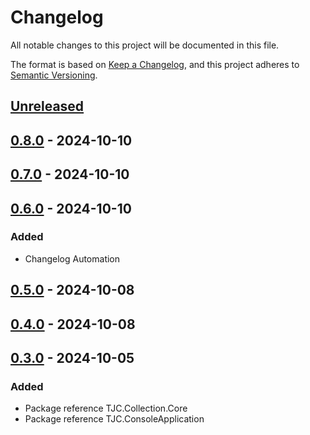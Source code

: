 # Changelog

All notable changes to this project will be documented in this file.

The format is based on [Keep a Changelog](https://keepachangelog.com/en/1.1.0/),
and this project adheres to [Semantic Versioning](https://semver.org/spec/v2.0.0.html).

## [Unreleased]

## [0.8.0] - 2024-10-10

## [0.7.0] - 2024-10-10

## [0.6.0] - 2024-10-10

### Added

- Changelog Automation

## [0.5.0] - 2024-10-08

## [0.4.0] - 2024-10-08

## [0.3.0] - 2024-10-05

### Added

- Package reference TJC.Collection.Core
- Package reference TJC.ConsoleApplication

[Unreleased]: https://github.com/TJC-Tools/TJC.Collection.Console/compare/v0.8.0...HEAD

[0.8.0]: https://github.com/TJC-Tools/TJC.Collection.Console/compare/v0.7.0...v0.8.0

[0.7.0]: https://github.com/TJC-Tools/TJC.Collection.Console/compare/v0.6.0...v0.7.0

[0.6.0]: https://github.com/TJC-Tools/TJC.Collection.Console/compare/v0.5.0...v0.6.0

[0.5.0]: https://github.com/TJC-Tools/TJC.Collection.Console/compare/v0.4.0...v0.5.0

[0.4.0]: https://github.com/TJC-Tools/TJC.Collection.Console/compare/v0.3.0...v0.4.0

[0.3.0]: https://github.com/TJC-Tools/TJC.Collection.Console/releases/tag/v0.3.0
